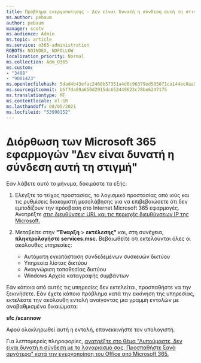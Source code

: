 ```yaml
---
title: Πρόβλημα ενεργοποίησης - Δεν είναι δυνατή η σύνδεση αυτή τη στιγμή
ms.author: pebaum
author: pebaum
manager: scotv
ms.audience: Admin
ms.topic: article
ms.service: o365-administration
ROBOTS: NOINDEX, NOFOLLOW
localization_priority: Normal
ms.collection: Adm_O365
ms.custom:
- "3408"
- "9001423"
ms.openlocfilehash: 5dad4b43efac2468b57351a4d6c96379ed505071ca144ec0aa518e975633bb18
ms.sourcegitcommit: b5f7da89a650d2915dc652449623c78be6247175
ms.translationtype: MT
ms.contentlocale: el-GR
ms.lasthandoff: 08/05/2021
ms.locfileid: "53998152"
---
```

# <a name="fixing-the-microsoft-365-apps-we-are-unable-to-connect-right-now-message"></a>Διόρθωση των Microsoft 365 εφαρμογών "Δεν είναι δυνατή η σύνδεση αυτή τη στιγμή"

Εάν λάβετε αυτό το μήνυμα, δοκιμάστε τα εξής:

1. Ελέγξτε το τείχος προστασίας, το λογισμικό προστασίας από ιούς και τις ρυθμίσεις διακομιστή μεσολάβησης για να επιβεβαιώσετε ότι δεν εμποδίζουν την πρόσβαση στο Internet Microsoft 365 εφαρμογές. Ανατρέξτε [στις διευθύνσεις URL και τις περιοχές διευθύνσεων IP της Microsoft.](https://docs.microsoft.com/office365/enterprise/urls-and-ip-address-ranges)

2. Μεταβείτε στην **"Έναρξη**  >  **εκτέλεσης"** και, στη συνέχεια, **πληκτρολογήστε services.msc.** Βεβαιωθείτε ότι εκτελούνται όλες οι ακόλουθες υπηρεσίες:
    - Αυτόματη εγκατάσταση συνδεδεμένων συσκευών δικτύου
    - Υπηρεσία λίστας δικτύου
    - Αναγνώριση τοποθεσίας δικτύου
    - Windows Αρχείο καταγραφής συμβάντων

Εάν κάποια από αυτές τις υπηρεσίες δεν εκτελείται, προσπαθήστε να την ξεκινήσετε. Εάν έχετε κάποιο πρόβλημα κατά την εκκίνηση της υπηρεσίας, εκτελέστε την ακόλουθη εντολή ανοίγοντας μια γραμμή εντολών με αναβαθμισμένα δικαιώματα:

**sfc /scannow**

Αφού ολοκληρωθεί αυτή η εντολή, επανεκκινήστε τον υπολογιστή.

Για λεπτομερείς πληροφορίες, [ανατρέξτε στο θέμα "Λυπούμαστε, δεν είναι δυνατή η σύνδεση με το λογαριασμό σας. Προσπαθήστε ξανά αργότερα" κατά την ενεργοποίηση του Office από Microsoft 365.](https://docs.microsoft.com/office/troubleshoot/activation-installation/issue-when-activate-office-from-office-365)